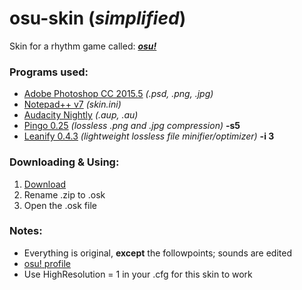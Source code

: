 # osu-skin (*simplified*)
Skin for a rhythm game called: [***osu!***](https://new.ppy.sh/forum)

### Programs used:
- [Adobe Photoshop CC 2015.5](http://www.adobe.com/ca/products/photoshop.html) *(.psd, .png, .jpg)*
- [Notepad++ v7](https://notepad-plus-plus.org/download/v7.html) *(skin.ini)*
- [Audacity Nightly](http://gaclrecords.org.uk/win-nightly/) *(.aup, .au)*
- [Pingo 0.25](http://css-ig.net/pingo) *(lossless .png and .jpg compression)* **-s5**
- [Leanify 0.4.3](https://ci.appveyor.com/project/JayXon/leanify) *(lightweight lossless file minifier/optimizer)* **-i 3**

### Downloading & Using:
1. [Download](https://github.com/Hextical/osu-skin/archive/master.zip)
2. Rename .zip to .osk
3. Open the .osk file

### Notes:
- Everything is original, **except** the followpoints; sounds are edited
- [osu! profile](https://new.ppy.sh/u/4329514#osu)
- Use HighResolution = 1 in your .cfg for this skin to work